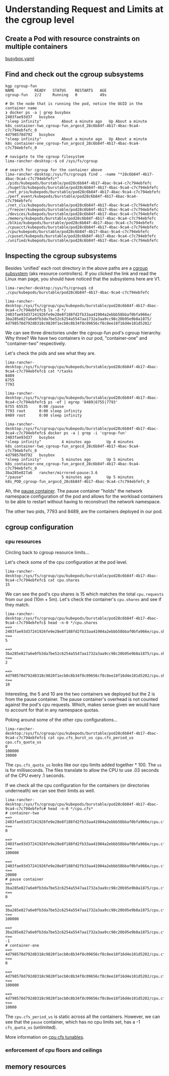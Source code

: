 # Understanding Request and Limits at the cgroup level
## Create a Pod with resource constraints on multiple containers
[busybox.yaml](../manifests/busybox.yaml)

## Find and check out the cgroup subsystems
```shell
kgp cgroup-fun
NAME         READY   STATUS    RESTARTS   AGE
cgroup-fun   2/2     Running   0          49s

# On the node that is running the pod, notice the UUID in the container name
❯ docker ps -a | grep busybox
2403fae93d37   busybox                                                                      "sleep infinity"         About a minute ago   Up About a minute                        k8s_container-two_cgroup-fun_argocd_28c6b84f-4b17-4bac-9ca4-c7c794ebfefc_0
4d798578d792   busybox                                                                      "sleep infinity"         About a minute ago   Up About a minute                        k8s_container-one_cgroup-fun_argocd_28c6b84f-4b17-4bac-9ca4-c7c794ebfefc_0

# navigate to the cgroup filesystem 
lima-rancher-desktop:~$ cd /sys/fs/cgroup

# search for cgroup for the container above
lima-rancher-desktop:/sys/fs/cgroup$ find . -name "*28c6b84f-4b17-4bac-9ca4-c7c794ebfefc*"
./pids/kubepods/burstable/pod28c6b84f-4b17-4bac-9ca4-c7c794ebfefc
./hugetlb/kubepods/burstable/pod28c6b84f-4b17-4bac-9ca4-c7c794ebfefc
./net_prio/kubepods/burstable/pod28c6b84f-4b17-4bac-9ca4-c7c794ebfefc
./perf_event/kubepods/burstable/pod28c6b84f-4b17-4bac-9ca4-c7c794ebfefc
./net_cls/kubepods/burstable/pod28c6b84f-4b17-4bac-9ca4-c7c794ebfefc
./freezer/kubepods/burstable/pod28c6b84f-4b17-4bac-9ca4-c7c794ebfefc
./devices/kubepods/burstable/pod28c6b84f-4b17-4bac-9ca4-c7c794ebfefc
./memory/kubepods/burstable/pod28c6b84f-4b17-4bac-9ca4-c7c794ebfefc
./blkio/kubepods/burstable/pod28c6b84f-4b17-4bac-9ca4-c7c794ebfefc
./cpuacct/kubepods/burstable/pod28c6b84f-4b17-4bac-9ca4-c7c794ebfefc
./cpu/kubepods/burstable/pod28c6b84f-4b17-4bac-9ca4-c7c794ebfefc
./cpuset/kubepods/burstable/pod28c6b84f-4b17-4bac-9ca4-c7c794ebfefc
./unified/kubepods/burstable/pod28c6b84f-4b17-4bac-9ca4-c7c794ebfefc
```

## Inspecting the cgroup subsystems
Besides 'unified' each root directory in the above paths are a [cgroup subsystem] (aks resource controllers). If you clicked the link and read the Linux man page, you should have noticed that the subsystems here are V1.

```shell
lima-rancher-desktop:/sys/fs/cgroup$ cd ./cpu/kubepods/burstable/pod28c6b84f-4b17-4bac-9ca4-c7c794ebfefc

lima-rancher-desktop:/sys/fs/cgroup/cpu/kubepods/burstable/pod28c6b84f-4b17-4bac-9ca4-c7c794ebfefc$ ls -d */
2403fae93d37241926fe9e28e8f188fd2fb33aa41904a2ebbb58bbaf0bfa966e/  3ba285e827a6e0fb3da7be52c6254a5547aa1732a3aa9cc98c20b95e9b8a1875/  4d798578d792d8318c9820f1ecb0c8b34f8c09656cf8c8ee18f16d4e101d5202/
```

We can see three directories under the cgroup-fun pod's cgroup hierarchy. Why three? We have two containers in our pod, "container-one" and "container-two" respectively. 

Let's check the pids and see what they are. 
```shell
lima-rancher-desktop:/sys/fs/cgroup/cpu/kubepods/burstable/pod28c6b84f-4b17-4bac-9ca4-c7c794ebfefc$ cat */tasks
8489
6755
7793

lima-rancher-desktop:/sys/fs/cgroup/cpu/kubepods/burstable/pod28c6b84f-4b17-4bac-9ca4-c7c794ebfefc$ ps -ef | egrep '8489|6755|7793'
6755 65535     0:00 /pause
7793 root      0:00 sleep infinity
8489 root      0:00 sleep infinity

lima-rancher-desktop:/sys/fs/cgroup/cpu/kubepods/burstable/pod28c6b84f-4b17-4bac-9ca4-c7c794ebfefc$ docker ps -a | grep -i 'cgroup-fun'
2403fae93d37   busybox                                                                      "sleep infinity"         4 minutes ago       Up 4 minutes                             k8s_container-two_cgroup-fun_argocd_28c6b84f-4b17-4bac-9ca4-c7c794ebfefc_0
4d798578d792   busybox                                                                      "sleep infinity"         5 minutes ago       Up 5 minutes                             k8s_container-one_cgroup-fun_argocd_28c6b84f-4b17-4bac-9ca4-c7c794ebfefc_0
3ba285e827a6   rancher/mirrored-pause:3.6                                                   "/pause"                 5 minutes ago       Up 5 minutes                             k8s_POD_cgroup-fun_argocd_28c6b84f-4b17-4bac-9ca4-c7c794ebfefc_0
```

Ah, the [pause container]. The pause container "holds" the network namespace configuration of the pod and allows for the workload containers to be able to restart without having to reconstruct the network namespace.

The other two pids, 7793 and 8489, are the containers deployed in our pod. 

## cgroup configuration  
### cpu resources
Circling back to cgroup resource limits... 

Let's check some of the cpu configuration at the pod level.
```shell
lima-rancher-desktop:/sys/fs/cgroup/cpu/kubepods/burstable/pod28c6b84f-4b17-4bac-9ca4-c7c794ebfefc$ cat cpu.shares
15
```
We can see the pod's cpu shares is 15 which matches the total `cpu.requests` from our pod (10m + 5m). Let's check the container's `cpu.shares` and see if they match.

```shell
lima-rancher-desktop:/sys/fs/cgroup/cpu/kubepods/burstable/pod28c6b84f-4b17-4bac-9ca4-c7c794ebfefc$ head -n-0 */cpu.shares
==> 2403fae93d37241926fe9e28e8f188fd2fb33aa41904a2ebbb58bbaf0bfa966e/cpu.shares <==
5

==> 3ba285e827a6e0fb3da7be52c6254a5547aa1732a3aa9cc98c20b95e9b8a1875/cpu.shares <==
2

==> 4d798578d792d8318c9820f1ecb0c8b34f8c09656cf8c8ee18f16d4e101d5202/cpu.shares <==
10
```

Interesting, the 5 and 10 are the two containers we deployed but the 2 is from the pause container. The pause container's overhead is not counted against the pod's cpu requests. Which, makes sense given we would have to account for that in any namespace quotas. 

Poking around some of the other cpu configurations... 

```shell
lima-rancher-desktop:/sys/fs/cgroup/cpu/kubepods/burstable/pod28c6b84f-4b17-4bac-9ca4-c7c794ebfefc$ cat cpu.cfs_burst_us cpu.cfs_period_us cpu.cfs_quota_us
0
100000
30000
```

The `cpu.cfs_quota_us` looks like our cpu limits added together * 100. The `us` is for milliseconds. The files translate to allow the CPU to use .03 seconds of the CPU every .1 seconds.

If we check all the cpu configuration for the containers (or directories underneath) we can see their limits as well.

```shell
lima-rancher-desktop:/sys/fs/cgroup/cpu/kubepods/burstable/pod28c6b84f-4b17-4bac-9ca4-c7c794ebfefc# head -n-0 */cpu.cfs*
# container-two
==> 2403fae93d37241926fe9e28e8f188fd2fb33aa41904a2ebbb58bbaf0bfa966e/cpu.cfs_burst_us <==
0

==> 2403fae93d37241926fe9e28e8f188fd2fb33aa41904a2ebbb58bbaf0bfa966e/cpu.cfs_period_us <==
100000

==> 2403fae93d37241926fe9e28e8f188fd2fb33aa41904a2ebbb58bbaf0bfa966e/cpu.cfs_quota_us <==
20000
# pause container
==> 3ba285e827a6e0fb3da7be52c6254a5547aa1732a3aa9cc98c20b95e9b8a1875/cpu.cfs_burst_us <==
0

==> 3ba285e827a6e0fb3da7be52c6254a5547aa1732a3aa9cc98c20b95e9b8a1875/cpu.cfs_period_us <==
100000

==> 3ba285e827a6e0fb3da7be52c6254a5547aa1732a3aa9cc98c20b95e9b8a1875/cpu.cfs_quota_us <==
-1
# container-one
==> 4d798578d792d8318c9820f1ecb0c8b34f8c09656cf8c8ee18f16d4e101d5202/cpu.cfs_burst_us <==
0

==> 4d798578d792d8318c9820f1ecb0c8b34f8c09656cf8c8ee18f16d4e101d5202/cpu.cfs_period_us <==
100000

==> 4d798578d792d8318c9820f1ecb0c8b34f8c09656cf8c8ee18f16d4e101d5202/cpu.cfs_quota_us <==
10000
```

The `cpu.cfs_period_us` is static across all the containers. However, we can see that the `pause` container, which has no cpu limits set, has a -1 `cfs_quota_us` (unlimited). 

More information on [cpu cfs tunables]. 

### enforcement of cpu floors and ceilings

## memory resources


[cgroup subsystem]: https://man7.org/linux/man-pages/man7/cgroups.7.html#CGROUPS_VERSION_1
[pause container]: https://kubernetes.io/docs/concepts/windows/intro/#pause-container
[cpu cfs tunables]: https://access.redhat.com/documentation/en-us/red_hat_enterprise_linux/6/html/resource_management_guide/sec-cpu#sect-cfs